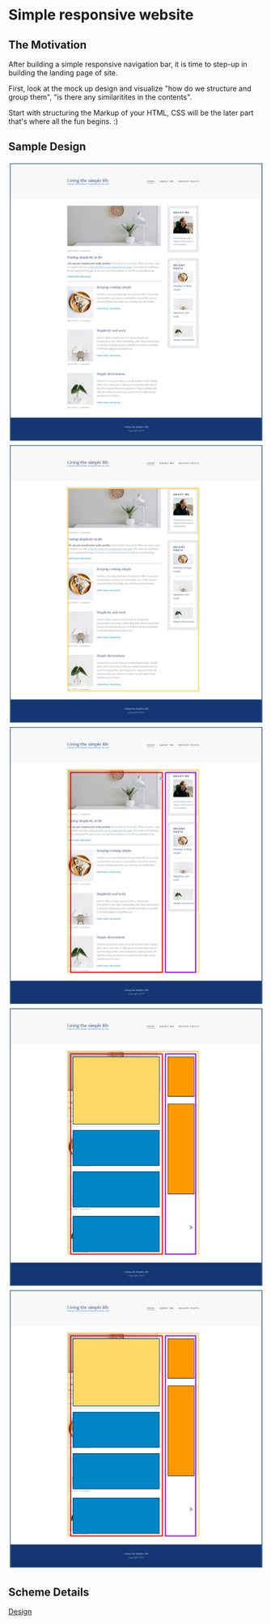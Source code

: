 # Simple responsive website

## The Motivation

After building a simple responsive navigation bar, it is time to step-up in building the landing page of site.

First, look at the mock up design and visualize "how do we structure and group them", "is there any similaritites in the contents".

Start with structuring the Markup of your HTML, CSS will be the later part that's where all the fun begins. :)

## Sample Design

![image of simple website](/images/Website-Design.png)
![image of simple website-01](/images/Website-Design-01.png)
![image of simple website-02](/images/Website-Design-02.png)
![image of simple website-03](/images/Website-Design-03.png)
![image of simple website recent posts](/images/Website-Design-03.png)

## Scheme Details

[Design](https://xd.adobe.com/spec/75d448ea-569a-4b7e-721b-9bbd3b2b97b9-03e5/screen/c27ed1eb-3c57-41a8-acb2-90ecaf25f93b/Simple-life-with-navigation)
